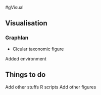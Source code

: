 #gVisual

## Visualisation

### Graphlan
- Cicular taxonomic figure


Added environment



## Things to do
Add other stuffs
R scripts
Add other figures


